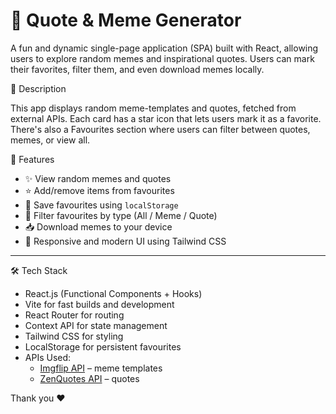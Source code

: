 # 🧠 Quote & Meme Generator

A fun and dynamic single-page application (SPA) built with React, allowing users to explore random memes and inspirational quotes. Users can mark their favorites, filter them, and even download memes locally.

📖 Description

This app displays random meme-templates and quotes, fetched from external APIs. Each card has a star icon that lets users mark it as a favorite. There's also a Favourites section where users can filter between quotes, memes, or view all.


🚀 Features

- ✨ View random memes and quotes
- ⭐ Add/remove items from favourites
- 💾 Save favourites using `localStorage`
- 🔎 Filter favourites by type (All / Meme / Quote)
- 📥 Download memes to your device
- 🎨 Responsive and modern UI using Tailwind CSS

---

🛠 Tech Stack

- React.js (Functional Components + Hooks)
- Vite for fast builds and development
- React Router for routing
- Context API for state management
- Tailwind CSS for styling
- LocalStorage for persistent favourites
- APIs Used:
  - [Imgflip API](https://api.imgflip.com/get_memes) – meme templates
  - [ZenQuotes API](https://zenquotes.io/api/quotes) – quotes

Thank you ❤️

